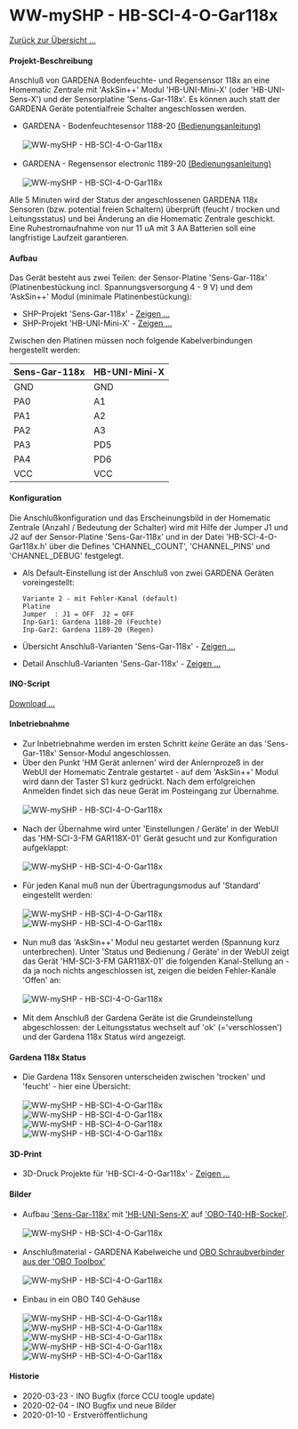 # WW-mySHP - HB-SCI-4-O-Gar118x

[Zurück zur Übersicht ...](../README.md)

#### Projekt-Beschreibung

Anschluß von GARDENA Bodenfeuchte- und Regensensor 118x an eine Homematic Zentrale mit 'AskSin++' Modul 'HB-UNI-Mini-X' (oder 'HB-UNI-Sens-X') und der Sensorplatine 'Sens-Gar-118x'. Es können auch statt der GARDENA Geräte potentialfreie Schalter angeschlossen werden.

  - GARDENA - Bodenfeuchtesensor 1188-20 [(Bedienungsanleitung)](./bin/GARDENA_Anleitung_1188-20_Feuchtesensor.pdf)
<br><br>
![WW-mySHP - HB-SCI-4-O-Gar118x](./img/Gardena_1188-20_pic.jpg "GARDENA - Bodenfeuchtesensor 1188-20")
<br><br>
  - GARDENA - Regensensor electronic 1189-20 [(Bedienungsanleitung)](./bin/GARDENA_Anleitung_1189-20_Regensensor.pdf)
<br><br>
![WW-mySHP - HB-SCI-4-O-Gar118x](./img/Gardena_1189-20_pic.jpg "GARDENA - Regensensor electronic Gardena_1189-20")

Alle 5 Minuten wird der Status der angeschlossenen GARDENA 118x Sensoren (bzw. potential freien Schaltern) überprüft (feucht / trocken und Leitungsstatus) und bei Änderung an die Homematic Zentrale geschickt. Eine Ruhestromaufnahme von nur 11 uA mit 3 AA Batterien soll eine langfristige Laufzeit garantieren.

#### Aufbau
Das Gerät besteht aus zwei Teilen: der Sensor-Platine 'Sens-Gar-118x' (Platinenbestückung incl. Spannungsversorgung 4 - 9 V) und dem 'AskSin++' Modul (minimale Platinenbestückung):
  - SHP-Projekt 'Sens-Gar-118x' - [Zeigen ...](https://github.com/wolwin/WW-mySHP/blob/master/SHP_Sens-Gar-118x/README.md "Zeigen ...")
  - SHP-Projekt 'HB-UNI-Mini-X' - [Zeigen ...](https://github.com/wolwin/WW-mySHP/blob/master/SHP_HB-UNI-Mini-X/README.md "Zeigen ...")

Zwischen den Platinen müssen noch folgende Kabelverbindungen hergestellt werden:

  | **Sens-Gar-118x** | **HB-UNI-Mini-X** |
  | --- | --- |
  | GND | GND |
  | PA0 | A1 |
  | PA1 | A2 |
  | PA2 | A3 |
  | PA3 | PD5 |
  | PA4 | PD6 |
  | VCC | VCC |

#### Konfiguration

Die Anschlußkonfiguration und das Erscheinungsbild in der Homematic Zentrale (Anzahl / Bedeutung der Schalter) wird mit Hilfe der Jumper J1 und J2 auf der Sensor-Platine 'Sens-Gar-118x' und in der Datei 'HB-SCI-4-O-Gar118x.h' über die Defines 'CHANNEL_COUNT', 'CHANNEL_PINS' und 'CHANNEL_DEBUG' festgelegt.

  - Als Default-Einstellung ist der Anschluß von zwei GARDENA Geräten voreingestellt:

        Variante 2 - mit Fehler-Kanal (default)
        Platine
        Jumper  : J1 = OFF  J2 = OFF
        Inp-Gar1: Gardena 1188-20 (Feuchte)
        Inp-Gar2: Gardena 1189-20 (Regen)

- Übersicht Anschluß-Varianten 'Sens-Gar-118x' - [Zeigen ...](./bin/HB-SCI-4-O-Gar118x_Varianten.pdf "Zeigen ...")
- Detail Anschluß-Varianten 'Sens-Gar-118x' - [Zeigen ...](./bin/HB-SCI-4-O-Gar118x_Varianten.txt "Zeigen ...")

#### INO-Script
[Download ...](./bin/HB-SCI-4-O-Gar118x_20200323.zip)

#### Inbetriebnahme
- Zur Inbetriebnahme werden im ersten Schritt _keine_ Geräte an das 'Sens-Gar-118x' Sensor-Modul angeschlossen.
- Über den Punkt 'HM Gerät anlernen' wird der Anlernprozeß in der WebUI der Homematic Zentrale gestartet - auf dem 'AskSin++' Modul wird dann der Taster S1 kurz gedrückt. Nach dem erfolgreichen Anmelden findet sich das neue Gerät im Posteingang zur Übernahme.
<br><br>
![WW-mySHP - HB-SCI-4-O-Gar118x](./img/SHP_HB-SCI-4-O-Gar118x_Betrieb_01.jpg "HB-SCI-4-O-Gar118x")
<br><br>
- Nach der Übernahme  wird unter 'Einstellungen / Geräte' in der WebUI das 'HM-SCI-3-FM GAR118X-01' Gerät gesucht und zur Konfiguration aufgeklappt:
<br><br>
![WW-mySHP - HB-SCI-4-O-Gar118x](./img/SHP_HB-SCI-4-O-Gar118x_Betrieb_02.jpg "HB-SCI-4-O-Gar118x")
<br><br>
- Für jeden Kanal muß nun der Übertragungsmodus auf 'Standard' eingestellt werden:
<br><br>
![WW-mySHP - HB-SCI-4-O-Gar118x](./img/SHP_HB-SCI-4-O-Gar118x_Betrieb_03.jpg "HB-SCI-4-O-Gar118x")
![WW-mySHP - HB-SCI-4-O-Gar118x](./img/SHP_HB-SCI-4-O-Gar118x_Betrieb_04.jpg "HB-SCI-4-O-Gar118x")
<br><br>
- Nun muß das 'AskSin++' Modul neu gestartet werden (Spannung kurz unterbrechen). Unter 'Status und Bedienung / Geräte' in der WebUI zeigt das Gerät 'HM-SCI-3-FM GAR118X-01' die folgenden Kanal-Stellung an - da ja noch nichts angeschlossen ist, zeigen die beiden Fehler-Kanäle 'Offen' an:
<br><br>
![WW-mySHP - HB-SCI-4-O-Gar118x](./img/SHP_HB-SCI-4-O-Gar118x_Betrieb_07.jpg "HB-SCI-4-O-Gar118x")
<br><br>
- Mit dem Anschluß der Gardena Geräte ist die Grundeinstellung abgeschlossen: der Leitungsstatus wechselt auf 'ok' (='verschlossen') und der Gardena 118x Status wird angezeigt.

#### Gardena 118x Status
- Die Gardena 118x Sensoren unterscheiden zwischen 'trocken' und 'feucht' - hier eine Übersicht:
<br><br>
![WW-mySHP - HB-SCI-4-O-Gar118x](./img/SHP_HB-SCI-4-O-Gar118x_Betrieb_08.jpg "HB-SCI-4-O-Gar118x")
![WW-mySHP - HB-SCI-4-O-Gar118x](./img/SHP_HB-SCI-4-O-Gar118x_Betrieb_09.jpg "HB-SCI-4-O-Gar118x")
![WW-mySHP - HB-SCI-4-O-Gar118x](./img/SHP_HB-SCI-4-O-Gar118x_Betrieb_10.jpg "HB-SCI-4-O-Gar118x")
![WW-mySHP - HB-SCI-4-O-Gar118x](./img/SHP_HB-SCI-4-O-Gar118x_Betrieb_11.jpg "HB-SCI-4-O-Gar118x")

#### 3D-Print
- 3D-Druck Projekte für 'HB-SCI-4-O-Gar118x' - [Zeigen ...](https://github.com/wolwin/WW-my3DP/blob/master/3DP_OBO_T40_HB/README.md)

#### Bilder
- Aufbau ['Sens-Gar-118x'](https://github.com/wolwin/WW-mySHP/blob/master/SHP_Sens-Gar-118x/README.md) mit ['HB-UNI-Sens-X'](https://github.com/wolwin/WW-mySHP/blob/master/SHP_HB-UNI-Sens-X/README.md) auf ['OBO-T40-HB-Sockel'](https://github.com/wolwin/WW-my3DP/blob/master/3DP_OBO_T40_HB/README.md).
<br><br>
![WW-mySHP - HB-SCI-4-O-Gar118x](./img/SHP_HB-SCI-4-O-Gar118x_01.jpg "HB-UNI-Sens-X und Sens-Gar-118x")
<br><br>
- Anschlußmaterial - GARDENA Kabelweiche und
[OBO Schraubverbinder aus der 'OBO Toolbox'](https://github.com/wolwin/WW-my3DP/blob/master/3DP_OBO/README.md)
<br><br>
![WW-mySHP - HB-SCI-4-O-Gar118x](./img/SHP_HB-SCI-4-O-Gar118x_03.jpg "HB-SCI-4-O-Gar118x")
<br><br>
- Einbau in ein OBO T40 Gehäuse
<br><br>
![WW-mySHP - HB-SCI-4-O-Gar118x](./img/SHP_HB-SCI-4-O-Gar118x_04.jpg "HB-SCI-4-O-Gar118x")
![WW-mySHP - HB-SCI-4-O-Gar118x](./img/SHP_HB-SCI-4-O-Gar118x_05.jpg "HB-SCI-4-O-Gar118x")
![WW-mySHP - HB-SCI-4-O-Gar118x](./img/SHP_HB-SCI-4-O-Gar118x_06.jpg "HB-SCI-4-O-Gar118x")
![WW-mySHP - HB-SCI-4-O-Gar118x](./img/SHP_HB-SCI-4-O-Gar118x_07.jpg "HB-SCI-4-O-Gar118x")
![WW-mySHP - HB-SCI-4-O-Gar118x](./img/SHP_HB-SCI-4-O-Gar118x_08.jpg "HB-SCI-4-O-Gar118x")

#### Historie
- 2020-03-23 - INO Bugfix (force CCU toogle update)
- 2020-02-04 - INO Bugfix und neue Bilder
- 2020-01-10 - Erstveröffentlichung
